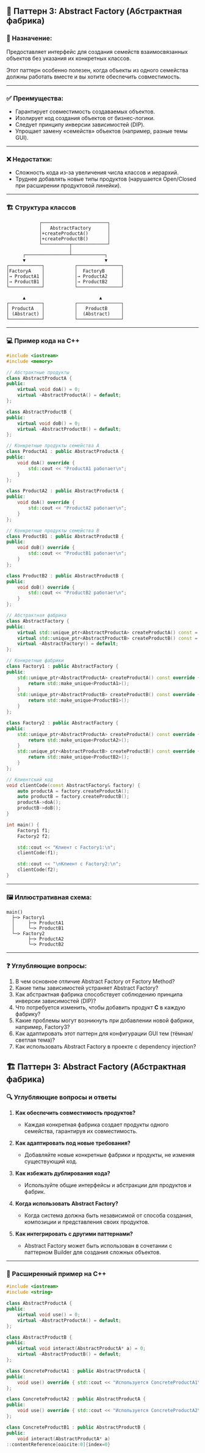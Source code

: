## 📌 Паттерн 3: **Abstract Factory (Абстрактная фабрика)**

### 🧠 Назначение:

Предоставляет интерфейс для создания семейств взаимосвязанных объектов без указания их конкретных классов.

Этот паттерн особенно полезен, когда объекты из одного семейства должны работать вместе и вы хотите обеспечить совместимость.

---

### ✅ Преимущества:

* Гарантирует совместимость создаваемых объектов.
* Изолирует код создания объектов от бизнес-логики.
* Следует принципу инверсии зависимостей (DIP).
* Упрощает замену «семейств» объектов (например, разные темы GUI).

---

### ❌ Недостатки:

* Сложность кода из-за увеличения числа классов и иерархий.
* Труднее добавлять новые типы продуктов (нарушается Open/Closed при расширении продуктовой линейки).

---

### 🏗️ Структура классов

```
            ┌────────────────────────┐
            │   AbstractFactory      │
            │+createProductA()       │
            │+createProductB()       │
            └──────────┬─────────────┘
                       │
      ┌────────────────┴────────────┐
      ▼                             ▼
┌────────────┐           ┌────────────────┐
│FactoryA    │           │  FactoryB      │
│→ ProductA1 │           │→ ProductA2     │
│→ ProductB1 │           │→ ProductB2     │
└────────────┘           └────────────────┘

      ▲                           ▲
┌────────────┐           ┌────────────────┐
│ ProductA   │           │   ProductB     │
│ (Abstract) │           │  (Abstract)    │
└────────────┘           └────────────────┘
```

---

### 💻 Пример кода на C++

```cpp
#include <iostream>
#include <memory>

// Абстрактные продукты
class AbstractProductA {
public:
    virtual void doA() = 0;
    virtual ~AbstractProductA() = default;
};

class AbstractProductB {
public:
    virtual void doB() = 0;
    virtual ~AbstractProductB() = default;
};

// Конкретные продукты семейства A
class ProductA1 : public AbstractProductA {
public:
    void doA() override {
        std::cout << "ProductA1 работает\n";
    }
};

class ProductA2 : public AbstractProductA {
public:
    void doA() override {
        std::cout << "ProductA2 работает\n";
    }
};

// Конкретные продукты семейства B
class ProductB1 : public AbstractProductB {
public:
    void doB() override {
        std::cout << "ProductB1 работает\n";
    }
};

class ProductB2 : public AbstractProductB {
public:
    void doB() override {
        std::cout << "ProductB2 работает\n";
    }
};

// Абстрактная фабрика
class AbstractFactory {
public:
    virtual std::unique_ptr<AbstractProductA> createProductA() const = 0;
    virtual std::unique_ptr<AbstractProductB> createProductB() const = 0;
    virtual ~AbstractFactory() = default;
};

// Конкретные фабрики
class Factory1 : public AbstractFactory {
public:
    std::unique_ptr<AbstractProductA> createProductA() const override {
        return std::make_unique<ProductA1>();
    }
    std::unique_ptr<AbstractProductB> createProductB() const override {
        return std::make_unique<ProductB1>();
    }
};

class Factory2 : public AbstractFactory {
public:
    std::unique_ptr<AbstractProductA> createProductA() const override {
        return std::make_unique<ProductA2>();
    }
    std::unique_ptr<AbstractProductB> createProductB() const override {
        return std::make_unique<ProductB2>();
    }
};

// Клиентский код
void clientCode(const AbstractFactory& factory) {
    auto productA = factory.createProductA();
    auto productB = factory.createProductB();
    productA->doA();
    productB->doB();
}

int main() {
    Factory1 f1;
    Factory2 f2;

    std::cout << "Клиент с Factory1:\n";
    clientCode(f1);

    std::cout << "\nКлиент с Factory2:\n";
    clientCode(f2);
}
```

---

### 🖼️ Иллюстративная схема:

```
main()
  ├─> Factory1
  │     ├─> ProductA1
  │     └─> ProductB1
  └─> Factory2
        ├─> ProductA2
        └─> ProductB2
```

---

### ❓ Углубляющие вопросы:

1. В чем основное отличие Abstract Factory от Factory Method?
2. Какие типы зависимостей устраняет Abstract Factory?
3. Как абстрактная фабрика способствует соблюдению принципа инверсии зависимостей (DIP)?
4. Что потребуется изменить, чтобы добавить продукт **C** в каждую фабрику?
5. Какие проблемы могут возникнуть при добавлении новой фабрики, например, Factory3?
6. Как адаптировать этот паттерн для конфигурации GUI тем (тёмная/светлая тема)?
7. Как использовать Abstract Factory в проекте с dependency injection?

## 🏗️ Паттерн 3: **Abstract Factory (Абстрактная фабрика)**

### 🔍 Углубляющие вопросы и ответы

1. **Как обеспечить совместимость продуктов?**

   * Каждая конкретная фабрика создает продукты одного семейства, гарантируя их совместимость.

2. **Как адаптировать под новые требования?**

   * Добавляйте новые конкретные фабрики и продукты, не изменяя существующий код.

3. **Как избежать дублирования кода?**

   * Используйте общие интерфейсы и абстракции для продуктов и фабрик.

4. **Когда использовать Abstract Factory?**

   * Когда система должна быть независимой от способа создания, композиции и представления своих продуктов.

5. **Как интегрировать с другими паттернами?**

   * Abstract Factory может быть использован в сочетании с паттерном Builder для создания сложных объектов.

---

### 🧱 Расширенный пример на C++

```cpp
#include <iostream>
#include <string>

class AbstractProductA {
public:
    virtual void use() = 0;
    virtual ~AbstractProductA() = default;
};

class AbstractProductB {
public:
    virtual void interact(AbstractProductA* a) = 0;
    virtual ~AbstractProductB() = default;
};

class ConcreteProductA1 : public AbstractProductA {
public:
    void use() override { std::cout << "Используется ConcreteProductA1\n"; }
};

class ConcreteProductA2 : public AbstractProductA {
public:
    void use() override { std::cout << "Используется ConcreteProductA2\n"; }
};

class ConcreteProductB1 : public AbstractProductB {
public:
    void interact(AbstractProductA* a)
::contentReference[oaicite:0]{index=0}
 
```
